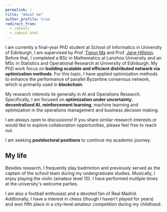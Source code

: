 ```yaml
---
permalink: /
title: "About me"
author_profile: true
redirect_from: 
  - /about/
  - /about.html
---
```


I am currently a final-year PhD student at School of Informatics in University of Edinburgh, I am supervised by  Prof. [Tiejun Ma](https://www.research.ed.ac.uk/en/persons/tiejun-ma) and Prof. [Jane Hillston](https://homepages.inf.ed.ac.uk/jeh/). Before that, I completed a BSc in Mathematics at Lanzhou University and an MSc in Statistics and Operational Research at University of Edinburgh. My PhD work focus on **building scalable and efficient distributed network via optimization methods**. For this topic, I have applied optimization methods to enhance the performance of parallel Byzantine consensus network, which is primarily used in **blockchain**.

My research interests lie generally in AI and Operations Research. Specifically, I am focused on **optimization under uncertainty**, **decentralized AI**, **reinforcement learning**, machine learning and optimization in the operations management and business decision making.

I am always open to discussions! If you share similar research interests or would like to explore collaboration opportunities, please feel free to reach out.

I am seeking **postdoctoral positions** to continue my academic journey.

My life
-----
Besides research, I frequently play badminton and previously served as the captain of the school team during my undergraduate studies. Musically, I enjoy playing the violin (amateur level 10). I have performed multiple times at the university's welcome parties.

I am also a football enthusiast and a devoted fan of Real Madrid. Addtionally, I have a interest in chess (though I haven't played for years) and won fifth place in a city-level amateur competition during my childhood.
